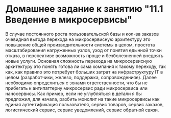 # Домашнее задание к занятию "11.1 Введение в микросервисы"

В случае постоянного роста пользовательской базы и кол-ва заказов очевидная выгода перехода на микросервисную архитектуру это повышение общей производительности системы в целом, простота масштабирования нагруженных узлов, уход от понятия едынной точки отказа, в перспективе возможность проще и безболезненней внедрять новые услуги. Основная сложность перехода на микросервисную архитектуру это понять готова ли сама компания к такому переходу, так как, как правило это потребует больших затрат на инфраструктуру IT в целом (разработчики, железо, поддержка, сопровожденияе). Далее необходимо определиться с зонами ответственности, что бы не прибегать к антипаттерну микросервис ради микросервиса или наносервисы. Как пример, если не углубляться в детали я бы предложил, для начала, разбить монолит на такие микросервисы как единая аутентификация пользователя, сервис товаров, сервис заказов, логистический сервис, сервис уведомлений, сервис обратной связи.